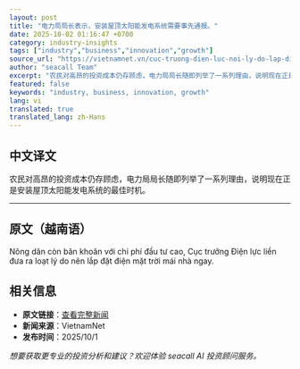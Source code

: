 ```yaml
---
layout: post
title: "电力局局长表示，安装屋顶太阳能发电系统需要事先通报。"
date: 2025-10-02 01:16:47 +0700
category: industry-insights
tags: ["industry","business","innovation","growth"]
source_url: "https://vietnamnet.vn/cuc-truong-dien-luc-noi-ly-do-lap-dien-mat-troi-mai-nha-can-thong-bao-2448189.html"
author: "seacall Team"
excerpt: "农民对高昂的投资成本仍存顾虑，电力局局长随即列举了一系列理由，说明现在正是安装屋顶太阳能发电系统的最佳时机。..."
featured: false
keywords: "industry, business, innovation, growth"
lang: vi
translated: true
translated_lang: zh-Hans
---
```


## 中文译文

农民对高昂的投资成本仍存顾虑，电力局局长随即列举了一系列理由，说明现在正是安装屋顶太阳能发电系统的最佳时机。

---

## 原文（越南语）

Nông dân còn băn khoăn với chi phí đầu tư cao, Cục trưởng Điện lực liền đưa ra loạt lý do nên lắp đặt điện mặt trời mái nhà ngay.

## 相关信息

- **原文链接**：[查看完整新闻](https://vietnamnet.vn/cuc-truong-dien-luc-noi-ly-do-lap-dien-mat-troi-mai-nha-can-thong-bao-2448189.html)
- **新闻来源**：VietnamNet
- **发布时间**：2025/10/1

*想要获取更专业的投资分析和建议？欢迎体验 seacall AI 投资顾问服务。*